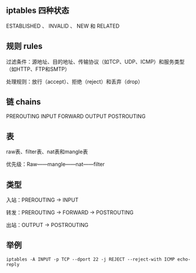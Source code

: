 
## iptables 四种状态

ESTABLISHED 、 INVALID 、 NEW 和 RELATED


## 规则 rules
过滤条件：源地址、目的地址、传输协议（如TCP、UDP、ICMP）和服务类型（如HTTP、FTP和SMTP）

处理规则：放行（accept）、拒绝（reject）和丢弃（drop）

## 链 chains
PREROUTING INPUT FORWARD OUTPUT POSTROUTING

## 表
raw表、filter表、nat表和mangle表

优先级：Raw——mangle——nat——filter

## 类型
入站：PREROUTING -> INPUT

转发：PREROUTING -> FORWARD -> POSTROUTING

出站：OUTPUT -> POSTROUTING

## 举例


```
iptables -A INPUT -p TCP --dport 22 -j REJECT --reject-with ICMP echo-reply
```
